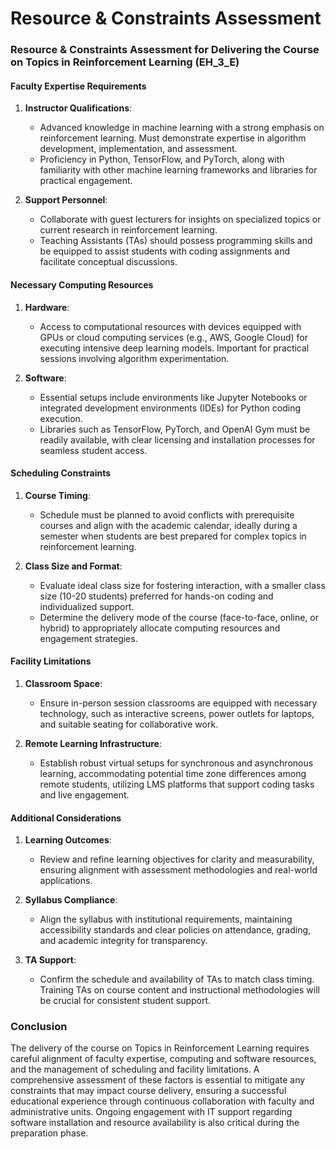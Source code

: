 Resource & Constraints Assessment
=================================

### Resource & Constraints Assessment for Delivering the Course on Topics in Reinforcement Learning (EH_3_E)

#### Faculty Expertise Requirements
1. **Instructor Qualifications**: 
   - Advanced knowledge in machine learning with a strong emphasis on reinforcement learning. Must demonstrate expertise in algorithm development, implementation, and assessment.
   - Proficiency in Python, TensorFlow, and PyTorch, along with familiarity with other machine learning frameworks and libraries for practical engagement.

2. **Support Personnel**: 
   - Collaborate with guest lecturers for insights on specialized topics or current research in reinforcement learning.
   - Teaching Assistants (TAs) should possess programming skills and be equipped to assist students with coding assignments and facilitate conceptual discussions.

#### Necessary Computing Resources
1. **Hardware**: 
   - Access to computational resources with devices equipped with GPUs or cloud computing services (e.g., AWS, Google Cloud) for executing intensive deep learning models. Important for practical sessions involving algorithm experimentation.

2. **Software**: 
   - Essential setups include environments like Jupyter Notebooks or integrated development environments (IDEs) for Python coding execution.
   - Libraries such as TensorFlow, PyTorch, and OpenAI Gym must be readily available, with clear licensing and installation processes for seamless student access.

#### Scheduling Constraints
1. **Course Timing**: 
   - Schedule must be planned to avoid conflicts with prerequisite courses and align with the academic calendar, ideally during a semester when students are best prepared for complex topics in reinforcement learning.

2. **Class Size and Format**: 
   - Evaluate ideal class size for fostering interaction, with a smaller class size (10-20 students) preferred for hands-on coding and individualized support.
   - Determine the delivery mode of the course (face-to-face, online, or hybrid) to appropriately allocate computing resources and engagement strategies.

#### Facility Limitations
1. **Classroom Space**: 
   - Ensure in-person session classrooms are equipped with necessary technology, such as interactive screens, power outlets for laptops, and suitable seating for collaborative work.

2. **Remote Learning Infrastructure**: 
   - Establish robust virtual setups for synchronous and asynchronous learning, accommodating potential time zone differences among remote students, utilizing LMS platforms that support coding tasks and live engagement.

#### Additional Considerations
1. **Learning Outcomes**: 
   - Review and refine learning objectives for clarity and measurability, ensuring alignment with assessment methodologies and real-world applications.

2. **Syllabus Compliance**: 
   - Align the syllabus with institutional requirements, maintaining accessibility standards and clear policies on attendance, grading, and academic integrity for transparency.

3. **TA Support**: 
   - Confirm the schedule and availability of TAs to match class timing. Training TAs on course content and instructional methodologies will be crucial for consistent student support.

### Conclusion
The delivery of the course on Topics in Reinforcement Learning requires careful alignment of faculty expertise, computing and software resources, and the management of scheduling and facility limitations. A comprehensive assessment of these factors is essential to mitigate any constraints that may impact course delivery, ensuring a successful educational experience through continuous collaboration with faculty and administrative units. Ongoing engagement with IT support regarding software installation and resource availability is also critical during the preparation phase.